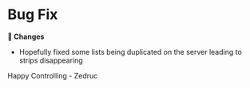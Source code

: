 <div id="changelog"></div>

# Bug Fix

**🔧 Changes**  

* Hopefully fixed some lists being duplicated on the server leading to strips disappearing

Happy Controlling
\- Zedruc
